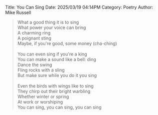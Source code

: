 Title: You Can Sing
Date: 2025/03/19 04:14PM
Category: Poetry
Author: Mike Russell

> What a good thing it is to sing<br>
> What power your voice can bring<br>
> A charming ring<br>
> A poignant sting<br>
> Maybe, if you're good, some money (cha-ching)<br>
> <br>
> You can even sing if you're a king<br>
> You can make a sound like a bell: ding<br>
> Dance the swing<br>
> Fling rocks with a sling<br>
> But make sure while you do it you sing<br>
> <br>
> Even the birds with wings like to sing<br>
> They chirp out their bright warbling<br>
> Whether winter or spring<br>
> At work or worshiping<br>
> You can sing, you can sing, you can sing
